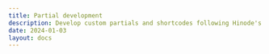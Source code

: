 ```yaml
---
title: Partial development
description: Develop custom partials and shortcodes following Hinode's coding conventions.
date: 2024-01-03
layout: docs
---
```



